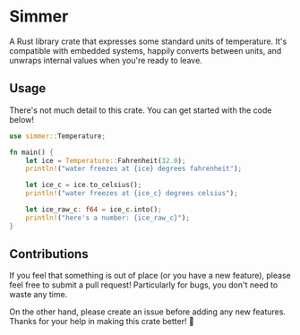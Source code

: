 # Simmer

A Rust library crate that expresses some standard units of temperature. It's compatible with embedded systems, happily converts between units, and unwraps internal values when you're ready to leave.

## Usage

There's not much detail to this crate. You can get started with the code below!

```rust
use simmer::Temperature;

fn main() {
    let ice = Temperature::Fahrenheit(32.0);
    println!("water freezes at {ice} degrees fahrenheit");

    let ice_c = ice.to_celsius();
    println!("water freezes at {ice_c} degrees celsius");

    let ice_raw_c: f64 = ice_c.into();
    println!("here's a number: {ice_raw_c}");
}
```

## Contributions

If you feel that something is out of place (or you have a new feature), please feel free to submit a pull request! Particularly for bugs, you don't need to waste any time.

On the other hand, please create an issue before adding any new features. Thanks for your help in making this crate better! 🤩
